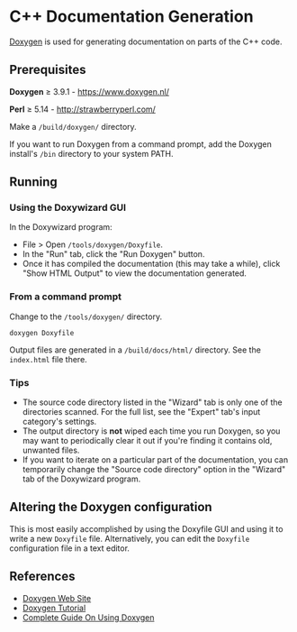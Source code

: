 # C++ Documentation Generation

[Doxygen](https://www.doxygen.nl/) is used for generating documentation on parts of the C++ code.


## Prerequisites

**Doxygen** &ge; 3.9.1 - https://www.doxygen.nl/

**Perl** &ge; 5.14 - http://strawberryperl.com/

Make a `/build/doxygen/` directory.

If you want to run Doxygen from a command prompt, add the Doxygen install's `/bin` directory to your system PATH.


## Running

### Using the Doxywizard GUI

In the Doxywizard program:
- File > Open `/tools/doxygen/Doxyfile`.
- In the "Run" tab, click the "Run Doxygen" button.
- Once it has compiled the documentation (this may take a while), click "Show HTML Output" to view the documentation generated.

### From a command prompt

Change to the `/tools/doxygen/` directory.

```
doxygen Doxyfile
```

Output files are generated in a `/build/docs/html/` directory. See the `index.html` file there.

### Tips

- The source code directory listed in the "Wizard" tab is only one of the directories scanned. For the full list, see the
"Expert" tab's input category's settings.
- The output directory is **not** wiped each time you run Doxygen, so you may want to periodically clear it out if you're
finding it contains old, unwanted files.
- If you want to iterate on a particular part of the documentation, you can temporarily change the "Source code directory"
option in the "Wizard" tab of the Doxywizard program.


## Altering the Doxygen configuration

This is most easily accomplished by using the Doxyfile GUI and using it to write a new `Doxyfile` file.
Alternatively, you can edit the `Doxyfile` configuration file in a text editor.


## References

- [Doxygen Web Site](https://www.doxygen.nl/)
- [Doxygen Tutorial](https://embeddedinventor.com/doxygen-tutorial-getting-started-using-doxygen-on-windows/)
- [Complete Guide On Using Doxygen](https://embeddedinventor.com/guide-to-configure-doxygen-to-document-c-source-code-for-beginners/)
